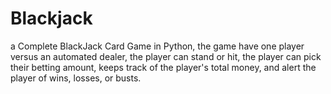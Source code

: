 # Blackjack
a Complete BlackJack Card Game in Python, the game have one player versus an automated dealer, the player can stand or hit, the player can pick their betting amount, keeps track of the player's total money, and alert the player of wins, losses, or busts.
